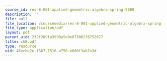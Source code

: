 ```yaml
---
course_id: res-8-001-applied-geometric-algebra-spring-2009
description: ''
file: null
file_location: /coursemedia/res-8-001-applied-geometric-algebra-spring-2009/46ecbe2ef3671516a750e660f3ab7a3d_chB.pdf
file_type: application/pdf
layout: pdf
parent_uid: 232f289fa3998a5a9e873062f8752077
title: chB.pdf
type: resource
uid: 46ecbe2e-f367-1516-a750-e660f3ab7a3d
---
```

